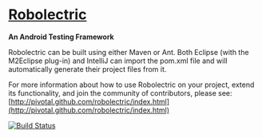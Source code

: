 <a name="README">[Robolectric](http://pivotal.github.com/robolectric/index.html)</a>
=======

**An Android Testing Framework**

Robolectric can be built using either Maven or Ant. Both Eclipse (with the M2Eclipse plug-in) and
IntelliJ can import the pom.xml file and will automatically generate their project files from it.

For more information about how to use Robolectric on your project, extend its functionality, and join the community of
contributors, please see: [http://pivotal.github.com/robolectric/index.html](http://pivotal.github.com/robolectric/index.html)

[![Build Status](https://secure.travis-ci.org/pivotal/robolectric.png?branch=master)](http://travis-ci.org/pivotal/robolectric)
